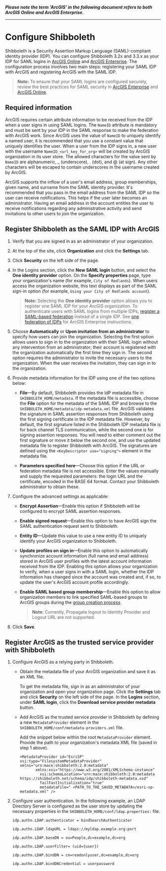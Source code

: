 **_Please note the term 'ArcGIS' in the following document refers to both ArcGIS Online and ArcGIS Enterprise._**

----


# Configure Shibboleth

Shibboleth is a Security Assertion Markup Language (SAML)-compliant identity provider (IDP). You can configure Shibboleth 3.2x and 3.3.x as your IDP for SAML logins in [ArcGIS Online](https://doc.arcgis.com/en/arcgis-online/administer/saml-logins.htm) and [ArcGIS Enterprise](https://enterprise.arcgis.com/en/portal/latest/administer/windows/configuring-a-saml-compliant-identity-provider-with-your-portal.htm). The configuration process involves two main steps: registering your SAML IDP with ArcGIS and registering ArcGIS with the SAML IDP.

> **Note:** To ensure that your SAML logins are configured securely, review the best practices for SAML security in [ArcGIS Enterprise](https://enterprise.arcgis.com/en/portal/latest/administer/windows/configuring-a-saml-compliant-identity-provider-with-your-portal.htm#ESRI_SECTION1_E8C7F86C02A04A778878B1327C633B36) and [ArcGIS Online](https://doc.arcgis.com/en/arcgis-online/administer/saml-logins.htm#ESRI_SECTION1_E8C7F86C02A04A778878B1327C633B36).

## Required information

ArcGIS requires certain attribute information to be received from the IDP when a user signs in using SAML logins. The `NameID` attribute is mandatory and must be sent by your IDP in the SAML response to make the federation with ArcGIS work. Since ArcGIS uses the value of `NameID` to uniquely identify a named user, it is recommended that you use a constant value that uniquely identifies the user. When a user from the IDP signs in, a new user with the username `NameID_<url_key_for_org>` will be created by ArcGIS organization in its user store. The allowed characters for the value sent by `NameID` are alphanumeric, _ (underscore), . (dot), and @ (at sign). Any other characters will be escaped to contain underscores in the username created by ArcGIS.

ArcGIS supports the inflow of a user's email address, group memberships, given name, and surname from the SAML identity provider. It's recommended that you pass in the email address from the SAML IDP so the user can receive notifications. This helps if the user later becomes an administrator. Having an email address in the account entitles the user to receive notifications regarding any administrative activity and send invitations to other users to join the organization.

## Register Shibboleth as the SAML IDP with ArcGIS

1. Verify that you are signed in as an administrator of your organization.

2. At the top of the site, click **Organization** and click the **Settings** tab.

3. Click **Security** on the left side of the page.

4. In the Logins section, click the **New SAML login** button, and select the **One identity provider** option. On the **Specify properties** page, type your organization's name (for example, `City of Redlands`). When users access the organization website, this text displays as part of the SAML sign-in option (for example, `Using your City of Redlands account`).

   > **Note:** Selecting the **One identity provider** option allows you to register one SAML IDP for your ArcGIS organization. To authenticate users with SAML logins from multiple IDPs, [register a SAML-based federation](https://doc.arcgis.com/en/arcgis-online/administer/saml-logins.htm#ESRI_STEP_BD2FE74A6D9D41D88499035A69801EE6) instead of a single IDP. See [one federation of IDPs](https://enterprise.arcgis.com/en/portal/latest/administer/windows/configure-a-federation-of-identity-providers.htm) for ArcGIS Enterprise instructions. 

5. Choose **Automatically** or **Upon invitation from an administrator** to specify how users can join the organization. Selecting the first option allows users to sign in to the organization with their SAML login without any intervention from an administrator; their account is registered with the organization automatically the first time they sign in. The second option requires the administrator to invite the necessary users to the organization. When the user receives the invitation, they can sign in to the organization.

6. Provide metadata information for the IDP using one of the two options below:

   - **File**—By default, Shibboleth provides the IdP metadata file in `SHIBBOLETH_HOME/metadata`. If the metadata file is accessible, choose the **File** option for the metadata of the SAML IDP and browse to the `SHIBBOLETH_HOME/metadata/idp-metadata.xml` file. ArcGIS validates the signature in SAML assertion responses from Shibboleth using the first signing certificate in the IDP metadata file. However, by default, the first signature listed in the Shibboleth IDP metadata file is for back channel TLS communication, while the second one is for signing assertion responses. You will need to either comment out the first signature or move it below the second one, and use the updated metadata file to register Shibboleth with ArcGIS. The signatures are defined using the `<KeyDescriptor use="signing">` element in the metadata file.

   - **Parameters specified here**—Choose this option if the URL or federation metadata file is not accessible. Enter the values manually and supply the requested parameters: the login URL and the certificate, encoded in the BASE 64 format. Contact your Shibboleth administrator to obtain these.

7. Configure the advanced settings as applicable:

   - **Encrypt Assertion**—Enable this option if Shibboleth will be configured to encrypt SAML assertion responses.
   
   - **Enable signed request**—Enable this option to have ArcGIS sign the SAML authentication request sent to Shibboleth.

   - **Entity ID**—Update this value to use a new entity ID to uniquely identify your ArcGIS organization to Shibboleth.

   - **Update profiles on sign in**—Enable this option to automatically synchronize account information (full name and email address) stored in ArcGIS user profiles with the latest account information received from the IDP. Enabling this option allows your organization to verify, when a user signs in with a SAML login, whether the IDP information has changed since the account was created and, if so, to update the user's ArcGIS account profile accordingly.

   - **Enable SAML based group membership**—Enable this option to allow organization members to link specified SAML-based groups to ArcGIS groups during the [group creation process](https://doc.arcgis.com/en/arcgis-online/share-maps/create-groups.htm).

     > **Note:** Currently, Propagate logout to Identity Provider and Logout URL are not supported.

8. Click **Save**.

## Register ArcGIS as the trusted service provider with Shibboleth

1. Configure ArcGIS as a relying party in Shibboleth.

   - Obtain the metadata file of your ArcGIS organization and save it as an XML file.

     To get the metadata file, sign in as an administrator of your organization and open your organization page. Click the **Settings** tab and click **Security** on the left side of the page. In the **Logins** section, under **SAML login**, click the **Download service provider metadata** button.

   - Add ArcGIS as the trusted service provider in Shibboleth by defining a new `MetadataProvider` element in the `SHIBBOLETH_HOME/conf/metadata-providers.xml` file.

     Add the snippet below within the root `MetadataProvider` element. Provide the path to your organization's metadata XML file (saved in step 1 above).
     
     ```
     <MetadataProvider id="EsriSP" xsi:type="FilesystemMetadataProvider"
     xmlns="urn:mace:shibboleth:2.0:metadata" 
  	        xmlns:xsi="https://www.w3.org/2001/XMLSchema-instance"
	          xsi:schemaLocation="urn:mace:shibboleth:2.0:metadata https://shibboleth.net/schema/idp/shibboleth-metadata.xsd"
	          failFastInitialization="true"
	          metadataFile=" <PATH_TO_THE_SAVED_METADATA>/esri-sp-metadata.xml" />
     ```
2. Configure user authentication. In the following example, an LDAP Directory Server is configured as the user store by updating the necessary properties in the `SHIBBOLETH_HOME/conf/ldap.properties:` file.

   `idp.authn.LDAP.authenticator = bindSearchAuthenticator`

   `idp.authn.LDAP.ldapURL = ldaps://myldap.example.org:port`

   `idp.authn.LDAP.baseDN = ou=People,dc=example,dc=org`

   `idp.authn.LDAP.userFilter= (uid={user})`

   `idp.authn.LDAP.bindDN = cn=readonlyuser,dc=example,dc=org`

   `idp.authn.LDAP.bindDNCredential = userpassword`


 
